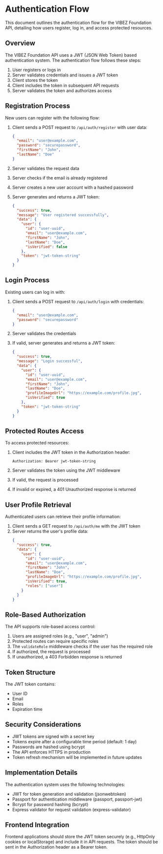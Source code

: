 # Authentication Flow

This document outlines the authentication flow for the VIBEZ Foundation API, detailing how users register, log in, and access protected resources.

## Overview

The VIBEZ Foundation API uses a JWT (JSON Web Token) based authentication system. The authentication flow follows these steps:

1. User registers or logs in
2. Server validates credentials and issues a JWT token
3. Client stores the token
4. Client includes the token in subsequent API requests
5. Server validates the token and authorizes access

## Registration Process

New users can register with the following flow:

1. Client sends a POST request to `/api/auth/register` with user data:
   ```json
   {
     "email": "user@example.com",
     "password": "securepassword",
     "firstName": "John",
     "lastName": "Doe"
   }
   ```

2. Server validates the request data
3. Server checks if the email is already registered
4. Server creates a new user account with a hashed password
5. Server generates and returns a JWT token:
   ```json
   {
     "success": true,
     "message": "User registered successfully",
     "data": {
       "user": {
         "id": "user-uuid",
         "email": "user@example.com",
         "firstName": "John",
         "lastName": "Doe",
         "isVerified": false
       },
       "token": "jwt-token-string"
     }
   }
   ```

## Login Process

Existing users can log in with:

1. Client sends a POST request to `/api/auth/login` with credentials:
   ```json
   {
     "email": "user@example.com",
     "password": "securepassword"
   }
   ```

2. Server validates the credentials
3. If valid, server generates and returns a JWT token:
   ```json
   {
     "success": true,
     "message": "Login successful",
     "data": {
       "user": {
         "id": "user-uuid",
         "email": "user@example.com",
         "firstName": "John",
         "lastName": "Doe",
         "profileImageUrl": "https://example.com/profile.jpg",
         "isVerified": true
       },
       "token": "jwt-token-string"
     }
   }
   ```

## Protected Routes Access

To access protected resources:

1. Client includes the JWT token in the Authorization header:
   ```
   Authorization: Bearer jwt-token-string
   ```

2. Server validates the token using the JWT middleware
3. If valid, the request is processed
4. If invalid or expired, a 401 Unauthorized response is returned

## User Profile Retrieval

Authenticated users can retrieve their profile information:

1. Client sends a GET request to `/api/auth/me` with the JWT token
2. Server returns the user's profile data:
   ```json
   {
     "success": true,
     "data": {
       "user": {
         "id": "user-uuid",
         "email": "user@example.com",
         "firstName": "John",
         "lastName": "Doe",
         "profileImageUrl": "https://example.com/profile.jpg",
         "isVerified": true,
         "roles": ["user"]
       }
     }
   }
   ```

## Role-Based Authorization

The API supports role-based access control:

1. Users are assigned roles (e.g., "user", "admin")
2. Protected routes can require specific roles
3. The `validateRole` middleware checks if the user has the required role
4. If authorized, the request is processed
5. If unauthorized, a 403 Forbidden response is returned

## Token Structure

The JWT token contains:

- User ID
- Email
- Roles
- Expiration time

## Security Considerations

- JWT tokens are signed with a secret key
- Tokens expire after a configurable time period (default: 1 day)
- Passwords are hashed using bcrypt
- The API enforces HTTPS in production
- Token refresh mechanism will be implemented in future updates

## Implementation Details

The authentication system uses the following technologies:

- JWT for token generation and validation (jsonwebtoken)
- Passport for authentication middleware (passport, passport-jwt)
- Bcrypt for password hashing (bcrypt)
- Express validator for request validation (express-validator)

## Frontend Integration

Frontend applications should store the JWT token securely (e.g., HttpOnly cookies or localStorage) and include it in API requests. The token should be sent in the Authorization header as a Bearer token. 